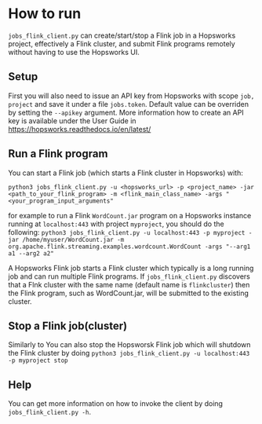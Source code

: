 # How to run

`jobs_flink_client.py` can create/start/stop a Flink job in a Hopsworks project, effectively a Flink cluster, and submit
 Flink programs remotely without having to use the Hopsworks UI. 
 
## Setup
First you will also need to issue an API key from Hopsworks with scope `job, project` and save it under a file
`jobs.token`. Default value can be overriden by setting the `--apikey` argument. More information how to
create an API key is available under the User Guide in https://hopsworks.readthedocs.io/en/latest/ 

## Run a Flink program
You can start a Flink job (which starts a Flink cluster in Hopsworks) with:
 
`python3 jobs_flink_client.py -u <hopsworks_url> -p <project_name> -jar <path_to_your_flink_program> -m <flink_main_class_name> -args "<your_program_input_arguments"`
 
for example to run a Flink `WordCount.jar` program on a Hopsworks instance running at `localhost:443` with project
 `myproject`, you should do the following:
 `python3 jobs_flink_client.py -u localhost:443 -p myproject -jar /home/myuser/WordCount.jar -m org.apache.flink.streaming.examples.wordcount.WordCount -args "--arg1 a1 --arg2 a2"`

A Hopsworks Flink job starts a Flink cluster which typically is a long running job and can run multiple Flink programs. 
If `jobs_flink_client.py` discovers that a Flnk cluster with the same name (default name is `flinkcluster`) then the
Flink program, such as WordCount.jar, will be submitted to the existing cluster.

## Stop a Flink job(cluster)
Similarly to You can also stop the Hopsworsk Flink job which will shutdown the Flink cluster by doing 
`python3 jobs_flink_client.py -u localhost:443 -p myproject stop`

## Help
You can get more information on how to invoke the client by doing `jobs_flink_client.py -h`.

